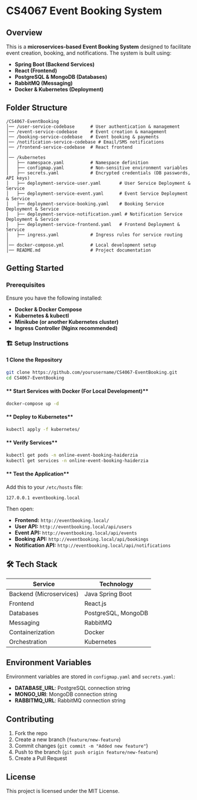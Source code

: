 #  CS4067 Event Booking System

##  Overview
This is a **microservices-based Event Booking System** designed to facilitate event creation, booking, and notifications. The system is built using:
- **Spring Boot (Backend Services)**
- **React (Frontend)**
- **PostgreSQL & MongoDB (Databases)**
- **RabbitMQ (Messaging)**
- **Docker & Kubernetes (Deployment)**

##  Folder Structure
```
/CS4067-EventBooking
│── /user-service-codebase      # User authentication & management
│── /event-service-codebase     # Event creation & management
│── /booking-service-codebase   # Event booking & payments
│── /notification-service-codebase # Email/SMS notifications
│── /frontend-service-codebase  # React frontend
│
│── /kubernetes
│   ├── namespace.yaml          # Namespace definition
│   ├── configmap.yaml          # Non-sensitive environment variables
│   ├── secrets.yaml            # Encrypted credentials (DB passwords, API keys)
│   ├── deployment-service-user.yaml       # User Service Deployment & Service
│   ├── deployment-service-event.yaml      # Event Service Deployment & Service
│   ├── deployment-service-booking.yaml    # Booking Service Deployment & Service
│   ├── deployment-service-notification.yaml # Notification Service Deployment & Service
│   ├── deployment-service-frontend.yaml   # Frontend Deployment & Service
│   ├── ingress.yaml            # Ingress rules for service routing
│
│── docker-compose.yml          # Local development setup
│── README.md                   # Project documentation
```

##  Getting Started
###  Prerequisites
Ensure you have the following installed:
- **Docker & Docker Compose**
- **Kubernetes & kubectl**
- **Minikube (or another Kubernetes cluster)**
- **Ingress Controller (Nginx recommended)**

### 🏗 Setup Instructions
#### **1️ Clone the Repository**
```sh
git clone https://github.com/yourusername/CS4067-EventBooking.git
cd CS4067-EventBooking
```

#### ** Start Services with Docker (For Local Development)**
```sh
docker-compose up -d
```

#### ** Deploy to Kubernetes**
```sh
kubectl apply -f kubernetes/
```

#### ** Verify Services**
```sh
kubectl get pods -n online-event-booking-haiderzia
kubectl get services -n online-event-booking-haiderzia
```

#### ** Test the Application**
Add this to your `/etc/hosts` file:
```
127.0.0.1 eventbooking.local
```
Then open:
- **Frontend:** `http://eventbooking.local/`
- **User API:** `http://eventbooking.local/api/users`
- **Event API:** `http://eventbooking.local/api/events`
- **Booking API:** `http://eventbooking.local/api/bookings`
- **Notification API:** `http://eventbooking.local/api/notifications`

## 🛠 Tech Stack
| Service | Technology |
|---------|-----------|
| Backend (Microservices) | Java Spring Boot |
| Frontend | React.js |
| Databases | PostgreSQL, MongoDB |
| Messaging | RabbitMQ |
| Containerization | Docker |
| Orchestration | Kubernetes |

## Environment Variables
Environment variables are stored in `configmap.yaml` and `secrets.yaml`:
- **DATABASE_URL**: PostgreSQL connection string
- **MONGO_URI**: MongoDB connection string
- **RABBITMQ_URL**: RabbitMQ connection string

## Contributing
1. Fork the repo
2. Create a new branch (`feature/new-feature`)
3. Commit changes (`git commit -m "Added new feature"`)
4. Push to the branch (`git push origin feature/new-feature`)
5. Create a Pull Request

## License
This project is licensed under the MIT License.


